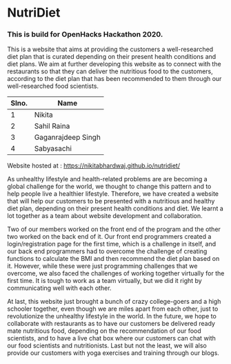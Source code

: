 # NutriDiet

### This is build for OpenHacks Hackathon 2020.
This is a website that aims at providing the customers a well-researched diet plan that is curated depending on their present health conditions and diet plans. We aim at further developing this website as to connect with the restaurants so that they can deliver the nutritious food to the customers, according to the diet plan that has been recommended to them through our well-researched food scientists.

|Slno.|Name|
|---|---|
|1|Nikita|
|2|Sahil Raina|
|3|Gaganrajdeep Singh|
|4|Sabyasachi|

Website hosted at : https://nikitabhardwaj.github.io/nutridiet/

As unhealthy lifestyle and health-related problems are are becoming a global challenge for the world, we thought to change this pattern and to help people live a healthier lifestyle. Therefore, we have created a website that will help our customers to be presented with a nutritious and healthy diet plan, depending on their present health conditions and diet. We learnt a lot together as a team about website development and collaboration. 

Two of our members worked on the front end of the program and the other two worked on the back end of it. Our front end programmers created a login/registration page for the first time, which is a challenge in itself, and our back end programmers had to overcome the challenge of creating functions to calculate the BMI and then recommend the diet plan based on it. However, while these were just programming challenges that we overcome, we also faced the challenges of working together virtually for the first time. It is tough to work as a team virtually, but we did it right by communicating well with each other.

At last, this website just brought a bunch of crazy college-goers and a high schooler together, even though we are miles apart from each other, just to revolutionize the unhealthy lifestyle in the world. In the future, we hope to collaborate with restaurants as to have our customers be delivered ready mate nutritious food, depending on the recommendation of our food scientists, and to have a live chat box where our customers can chat with our food scientists and nutritionists. Last but not the least, we will also provide our customers with yoga exercises and training through our blogs. 
